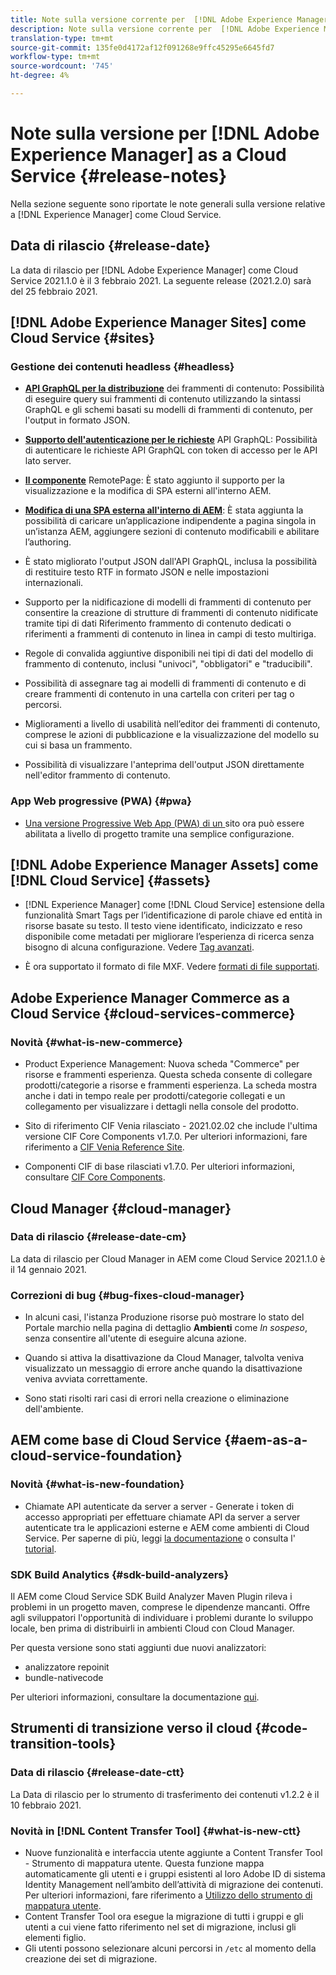 ```yaml
---
title: Note sulla versione corrente per  [!DNL Adobe Experience Manager] come Cloud Service.
description: Note sulla versione corrente per  [!DNL Adobe Experience Manager] come Cloud Service.
translation-type: tm+mt
source-git-commit: 135fe0d4172af12f091268e9ffc45295e6645fd7
workflow-type: tm+mt
source-wordcount: '745'
ht-degree: 4%

---
```



# Note sulla versione per [!DNL Adobe Experience Manager] as a Cloud Service {#release-notes}

Nella sezione seguente sono riportate le note generali sulla versione relative a [!DNL Experience Manager] come Cloud Service.

## Data di rilascio {#release-date}

La data di rilascio per [!DNL Adobe Experience Manager] come Cloud Service 2021.1.0 è il 3 febbraio 2021.
La seguente release (2021.2.0) sarà del 25 febbraio 2021.

## [!DNL Adobe Experience Manager Sites] come Cloud Service  {#sites}

### Gestione dei contenuti headless {#headless}

* **[API GraphQL per la distribuzione](/help/assets/content-fragments/graphql-api-content-fragments.md)** dei frammenti di contenuto: Possibilità di eseguire query sui frammenti di contenuto utilizzando la sintassi GraphQL e gli schemi basati su modelli di frammenti di contenuto, per l&#39;output in formato JSON.

* **[Supporto dell&#39;autenticazione per le richieste](/help/assets/content-fragments/graphql-authentication-content-fragments.md)** API GraphQL: Possibilità di autenticare le richieste API GraphQL con token di accesso per le API lato server.

* **[Il componente](/help/implementing/developing/hybrid/remote-page.md)** RemotePage: È stato aggiunto il supporto per la visualizzazione e la modifica di SPA esterni all&#39;interno AEM.

* **[Modifica di una SPA esterna all&#39;interno di AEM](/help/implementing/developing/hybrid/editing-external-spa.md)**: È stata aggiunta la possibilità di caricare un’applicazione indipendente a pagina singola in un’istanza AEM, aggiungere sezioni di contenuto modificabili e abilitare l’authoring.

* È stato migliorato l&#39;output JSON dall&#39;API GraphQL, inclusa la possibilità di restituire testo RTF in formato JSON e nelle impostazioni internazionali.

* Supporto per la nidificazione di modelli di frammenti di contenuto per consentire la creazione di strutture di frammenti di contenuto nidificate tramite tipi di dati Riferimento frammento di contenuto dedicati o riferimenti a frammenti di contenuto in linea in campi di testo multiriga.

* Regole di convalida aggiuntive disponibili nei tipi di dati del modello di frammento di contenuto, inclusi &quot;univoci&quot;, &quot;obbligatori&quot; e &quot;traducibili&quot;.

* Possibilità di assegnare tag ai modelli di frammenti di contenuto e di creare frammenti di contenuto in una cartella con criteri per tag o percorsi.

* Miglioramenti a livello di usabilità nell’editor dei frammenti di contenuto, comprese le azioni di pubblicazione e la visualizzazione del modello su cui si basa un frammento.

* Possibilità di visualizzare l&#39;anteprima dell&#39;output JSON direttamente nell&#39;editor frammento di contenuto.

### App Web progressive (PWA) {#pwa}

* [Una versione Progressive Web App (PWA) di un ](/help/sites-cloud/authoring/features/enable-pwa.md)  sito ora può essere abilitata a livello di progetto tramite una semplice configurazione.

## [!DNL Adobe Experience Manager Assets] come  [!DNL Cloud Service] {#assets}

* [!DNL Experience Manager] come  [!DNL Cloud Service] estensione della funzionalità Smart Tags per l’identificazione di parole chiave ed entità in risorse basate su testo. Il testo viene identificato, indicizzato e reso disponibile come metadati per migliorare l’esperienza di ricerca senza bisogno di alcuna configurazione. Vedere [Tag avanzati](/help/assets/smart-tags.md).

* È ora supportato il formato di file MXF. Vedere [formati di file supportati](/help/assets/file-format-support.md#video-formats).

## Adobe Experience Manager Commerce as a Cloud Service {#cloud-services-commerce}

### Novità {#what-is-new-commerce}

* Product Experience Management: Nuova scheda &quot;Commerce&quot; per risorse e frammenti esperienza. Questa scheda consente di collegare prodotti/categorie a risorse e frammenti esperienza. La scheda mostra anche i dati in tempo reale per prodotti/categorie collegati e un collegamento per visualizzare i dettagli nella console del prodotto.

* Sito di riferimento CIF Venia rilasciato - 2021.02.02 che include l&#39;ultima versione CIF Core Components v1.7.0. Per ulteriori informazioni, fare riferimento a [CIF Venia Reference Site](https://github.com/adobe/aem-cif-guides-venia/releases/tag/venia-2021.02.02).

* Componenti CIF di base rilasciati v1.7.0. Per ulteriori informazioni, consultare [CIF Core Components](https://github.com/adobe/aem-core-cif-components/releases/tag/core-cif-components-reactor-1.7.0).

## Cloud Manager {#cloud-manager}

### Data di rilascio {#release-date-cm}

La data di rilascio per Cloud Manager in AEM come Cloud Service 2021.1.0 è il 14 gennaio 2021.

### Correzioni di bug {#bug-fixes-cloud-manager}

* In alcuni casi, l&#39;istanza Produzione risorse può mostrare lo stato del Portale marchio nella pagina di dettaglio **Ambienti** come *In sospeso*, senza consentire all&#39;utente di eseguire alcuna azione.

* Quando si attiva la disattivazione da Cloud Manager, talvolta veniva visualizzato un messaggio di errore anche quando la disattivazione veniva avviata correttamente.

* Sono stati risolti rari casi di errori nella creazione o eliminazione dell&#39;ambiente.

## AEM come base di Cloud Service {#aem-as-a-cloud-service-foundation}

### Novità {#what-is-new-foundation}

* Chiamate API autenticate da server a server - Generate i token di accesso appropriati per effettuare chiamate API da server a server autenticate tra le applicazioni esterne e AEM come ambienti di Cloud Service. Per saperne di più, leggi [la documentazione](/help/implementing/developing/introduction/generating-access-tokens-for-server-side-apis.md) o consulta l&#39; [tutorial](https://experienceleague.adobe.com/docs/experience-manager-learn/getting-started-with-aem-headless/authentication/overview.html?lang=en#authentication).

### SDK Build Analytics {#sdk-build-analyzers}

Il AEM come Cloud Service SDK Build Analyzer Maven Plugin rileva i problemi in un progetto maven, comprese le dipendenze mancanti. Offre agli sviluppatori l&#39;opportunità di individuare i problemi durante lo sviluppo locale, ben prima di distribuirli in ambienti Cloud con Cloud Manager.

Per questa versione sono stati aggiunti due nuovi analizzatori:

* analizzatore repoinit
* bundle-nativecode

Per ulteriori informazioni, consultare la documentazione [qui](https://experienceleague.adobe.com/docs/experience-manager-core-components/using/developing/archetype/build-analyzer-maven-plugin.html?lang=en#developing).

## Strumenti di transizione verso il cloud {#code-transition-tools}

### Data di rilascio {#release-date-ctt}

La Data di rilascio per lo strumento di trasferimento dei contenuti v1.2.2 è il 10 febbraio 2021.

### Novità in [!DNL Content Transfer Tool] {#what-is-new-ctt}

* Nuove funzionalità e interfaccia utente aggiunte a Content Transfer Tool - Strumento di mappatura utente. Questa funzione mappa automaticamente gli utenti e i gruppi esistenti al loro Adobe   ID di sistema Identity Management nell’ambito dell’attività di migrazione dei contenuti. Per ulteriori informazioni, fare riferimento a [Utilizzo dello strumento di mappatura utente](https://experienceleague.adobe.com/docs/experience-manager-cloud-service/moving/cloud-migration/content-transfer-tool/using-user-mapping-tool.html).
* Content Transfer Tool ora esegue la migrazione di tutti i gruppi e gli utenti a cui viene fatto riferimento nel set di migrazione, inclusi gli elementi figlio.
* Gli utenti possono selezionare alcuni percorsi in `/etc` al momento della creazione dei set di migrazione.

